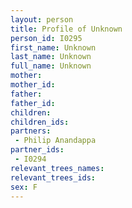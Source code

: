 ```yaml
---
layout: person
title: Profile of Unknown
person_id: I0295
first_name: Unknown
last_name: Unknown
full_name: Unknown
mother: 
mother_id: 
father: 
father_id: 
children:
children_ids:
partners:
 - Philip Anandappa
partner_ids:
 - I0294
relevant_trees_names:
relevant_trees_ids:
sex: F
---
```


